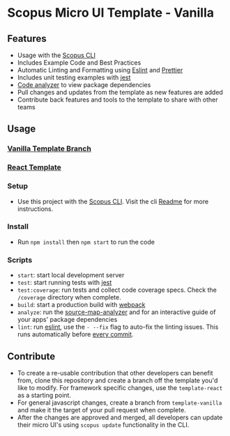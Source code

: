 # Scopus Micro UI Template - Vanilla

## Features

- Usage with the [Scopus CLI](https://gitlab.et-scm.com/rap-scopus/scopus-cli)
- Includes Example Code and Best Practices
- Automatic Linting and Formatting using [Eslint](https://eslint.org/) and [Prettier](https://prettier.io/)
- Includes unit testing examples with [jest](https://jestjs.io/)
- [Code analyzer](https://github.com/danvk/source-map-explorer#readme) to view package dependencies
- Pull changes and updates from the template as new features are added
- Contribute back features and tools to the template to share with other teams

## Usage

### [Vanilla Template Branch](https://gitlab.et-scm.com/rap-scopus/sc-component-template/tree/template-vanilla)

### [React Template](https://gitlab.et-scm.com/rap-scopus/sc-component-template)

### Setup

- Use this project with the [Scopus CLI](https://gitlab.et-scm.com/rap-scopus/scopus-cli). Visit the cli [Readme](https://gitlab.et-scm.com/rap-scopus/scopus-cli) for more instructions.

### Install

- Run `npm install` then `npm start` to run the code

### Scripts

- `start`: start local development server
- `test`: start running tests with [jest](https://jestjs.io/)
- `test:coverage`: run tests and collect code coverage specs. Check the `/coverage` directory when complete.
- `build`: start a production build with [webpack](https://webpack.js.org/)
- `analyze`: run the [source-map-analyzer](https://github.com/danvk/source-map-explorer#readme) and for an interactive guide of your apps' package dependencies
- `lint`: run [eslint](https://eslint.org/), use the `- --fix` flag to auto-fix the linting issues. This runs automatically before [every commit](https://github.com/typicode/husky#readme).

## Contribute

- To create a re-usable contribution that other developers can benefit from, clone this repository and create a branch off the template you'd like to modify. For framework specific changes, use the `template-react` as a starting point.
- For general javascript changes, create a branch from `template-vanilla` and make it the target of your pull request when complete.
- After the changes are approved and merged, all developers can update their micro UI's using `scopus update` functionality in the CLI.
